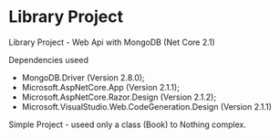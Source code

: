 # Library Project
Library Project - Web Api with MongoDB (Net Core 2.1)

Dependencies useed 
- MongoDB.Driver (Version 2.8.0);
- Microsoft.AspNetCore.App (Version 2.1.1);
- Microsoft.AspNetCore.Razor.Design (Version 2.1.2);
- Microsoft.VisualStudio.Web.CodeGeneration.Design (Version 2.1.1)

Simple Project - useed only a class (Book) to Nothing complex.
